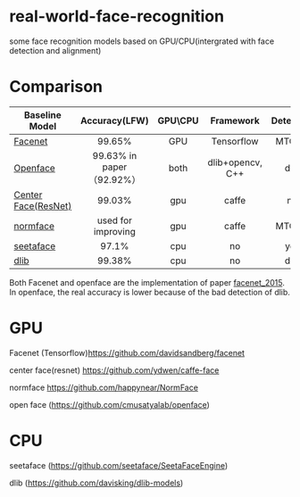 # real-world-face-recognition
some face recognition models based on GPU/CPU(intergrated with face detection and alignment)

# Comparison
| Baseline Model      | Accuracy(LFW) | GPU\CPU |Framework|Detection|alignment|
| ------------------- |:-----------------:|:-----------:|:-----------------:|:-----------------:|:-----------------:|
| [Facenet](https://github.com/davidsandberg/facenet)| 99.65%| GPU| Tensorflow|MTCNN|MTCNN
| [Openface](https://github.com/cmusatyalab/openface)   | 99.63% in paper（92.92%）  |both  |dlib+opencv, C++|dlib|dlib|
| [Center Face(ResNet)](https://github.com/ydwen/caffe-face) | 99.03%            | gpu         |caffe|no|no|
|[normface](https://github.com/happynear/NormFace)|used for improving| gpu|caffe|MTCNN|MTCNN|
|[seetaface](https://github.com/seetaface/SeetaFaceEngine)|97.1%|cpu|no|yes|yes|
|[dlib](https://github.com/davisking/dlib-models)|99.38%|cpu|no|dlib|dlib|

Both Facenet and openface are the implementation of paper [facenet_2015](https://arxiv.org/pdf/1503.03832.pdf). In openface, the real accuracy is lower because of the bad detection of dlib.


# GPU
 Facenet (Tensorflow)https://github.com/davidsandberg/facenet
 
 center face(resnet) https://github.com/ydwen/caffe-face
 
 normface https://github.com/happynear/NormFace
 
 open face (https://github.com/cmusatyalab/openface)
 
 
 
 # CPU
 
 seetaface (https://github.com/seetaface/SeetaFaceEngine)
 
 dlib (https://github.com/davisking/dlib-models)
 
 

